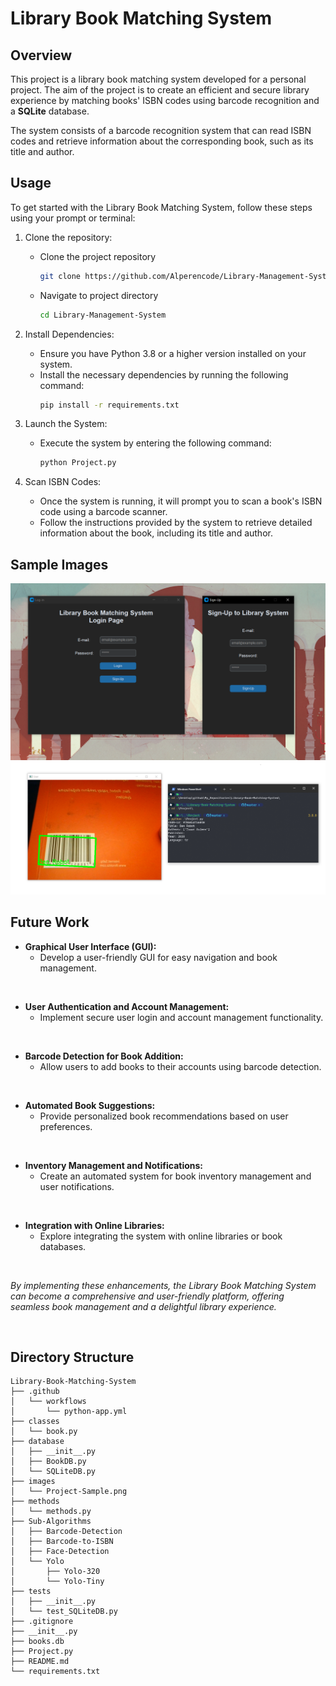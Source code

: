 # Library Book Matching System

## Overview

This project is a library book matching system developed for a personal project. The aim of the project is to create an efficient and secure library experience by matching books' ISBN codes using barcode recognition and a **SQLite** database.

The system consists of a barcode recognition system that can read ISBN codes and retrieve information about the corresponding book, such as its title and author.

## Usage

To get started with the Library Book Matching System, follow these steps using your prompt or terminal:

1. Clone the repository:
    - Clone the project repository
        ```bash
        git clone https://github.com/Alperencode/Library-Management-System.git
        ```
    - Navigate to project directory
        ```bash
        cd Library-Management-System
        ```

2. Install Dependencies:
   - Ensure you have Python 3.8 or a higher version installed on your system.
   - Install the necessary dependencies by running the following command:
     ```bash
     pip install -r requirements.txt
     ```

3. Launch the System:
   - Execute the system by entering the following command:
     ```bash
     python Project.py
     ```

4. Scan ISBN Codes:
   - Once the system is running, it will prompt you to scan a book's ISBN code using a barcode scanner.
   - Follow the instructions provided by the system to retrieve detailed information about the book, including its title and author.

## Sample Images

<img src="images/Login-Sample.png">
<img src="images/Project-Sample.png">

<br>

## Future Work

- **Graphical User Interface (GUI):** 
  - Develop a user-friendly GUI for easy navigation and book management.
<br>

- **User Authentication and Account Management:** 
  - Implement secure user login and account management functionality.
<br>


- **Barcode Detection for Book Addition:**
  - Allow users to add books to their accounts using barcode detection.
<br>

- **Automated Book Suggestions:**
  - Provide personalized book recommendations based on user preferences.
<br>

- **Inventory Management and Notifications:**
  - Create an automated system for book inventory management and user notifications.
<br>

- **Integration with Online Libraries:**
  - Explore integrating the system with online libraries or book databases.
<br>

*By implementing these enhancements, the Library Book Matching System can become a comprehensive and user-friendly platform, offering seamless book management and a delightful library experience.*

<br>

## Directory Structure

```
Library-Book-Matching-System
├── .github
│   └── workflows
│       └── python-app.yml
├── classes
│   └── book.py
├── database
│   ├── __init__.py
│   ├── BookDB.py
│   └── SQLiteDB.py
├── images
│   └── Project-Sample.png
├── methods
│   └── methods.py
├── Sub-Algorithms
│   ├── Barcode-Detection
│   ├── Barcode-to-ISBN
│   ├── Face-Detection
│   └── Yolo
│       ├── Yolo-320
│       └── Yolo-Tiny
├── tests
│   ├── __init__.py
│   └── test_SQLiteDB.py
├── .gitignore
├── __init__.py
├── books.db
├── Project.py
├── README.md
└── requirements.txt
```